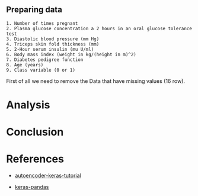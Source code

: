 ## Preparing data


    1. Number of times pregnant
    2. Plasma glucose concentration a 2 hours in an oral glucose tolerance test
    3. Diastolic blood pressure (mm Hg)
    4. Triceps skin fold thickness (mm)
    5. 2-Hour serum insulin (mu U/ml)
    6. Body mass index (weight in kg/(height in m)^2)
    7. Diabetes pedigree function
    8. Age (years)
    9. Class variable (0 or 1)    
First of all we need to remove the Data that have missing values (16 row).

# Analysis
# Conclusion
# References
* [autoencoder-keras-tutorial](https://www.datacamp.com/community/tutorials/autoencoder-keras-tutorial)

* [keras-pandas](https://pypi.org/project/keras-pandas/)
